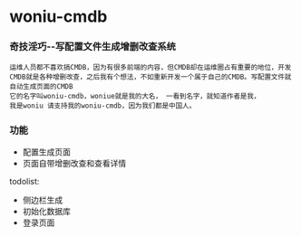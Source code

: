 # woniu-cmdb
### 奇技淫巧--写配置文件生成增删改查系统

```
运维人员都不喜欢搞CMDB，因为有很多前端的内容，但CMDB却在运维圈占有重要的地位，开发CMDB就是各种增删改查，之后我有个想法，不如重新开发一个属于自己的CMDB。写配置文件就自动生成页面的CMDB
它的名字叫woniu-cmdb，woniue就是我的大名， 一看到名字，就知道作者是我，
我是woniu 请支持我的woniu-cmdb，因为我们都是中国人。
```

### 功能
* 配置生成页面
* 页面自带增删改查和查看详情

todolist:

* 侧边栏生成
* 初始化数据库
* 登录页面
